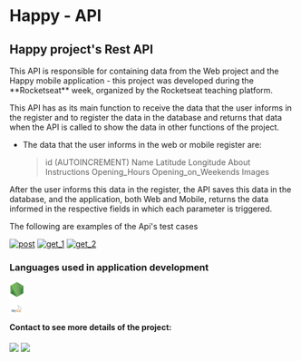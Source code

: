 # Happy - API

<h2>Happy project's Rest API</h2>
<p> This API is responsible for containing data from the Web project and the Happy mobile application - this project was developed during the **Rocketseat** week, organized by the Rocketseat teaching platform.</p>
<p> This API has as its main function to receive the data that the user informs in the register and to register the data in the database and returns that data when the API is called to show the data in other functions of the project.</p>

- The data that the user informs in the web or mobile register are:
  > id (AUTOINCREMENT)
  > Name
  > Latitude
  > Longitude
  > About
  > Instructions
  > Opening_Hours
  > Opening_on_Weekends
  > Images

<p>After the user informs this data in the register, the API saves this data in the database, and the application, both Web and Mobile, returns the data informed in the respective fields in which each parameter is triggered.</p>

<p>The following are examples of the Api's test cases</p>
<a data-flickr-embed="true" href="https://www.flickr.com/photos/190690980@N06/50498114523/in/dateposted-public/" title="post"><img src="https://live.staticflickr.com/65535/50498114523_0cf245984e_z.jpg" width="640" height="333" alt="post"></a><script async src="//embedr.flickr.com/assets/client-code.js" charset="utf-8"></script>
<a data-flickr-embed="true" href="https://www.flickr.com/photos/190690980@N06/50498978812/in/dateposted-public/" title="get_1"><img src="https://live.staticflickr.com/65535/50498978812_2286fbc59d_z.jpg" width="640" height="292" alt="get_1"></a><script async src="//embedr.flickr.com/assets/client-code.js" charset="utf-8"></script>
<a data-flickr-embed="true" href="https://www.flickr.com/photos/190690980@N06/50498978792/in/dateposted-public/" title="get_2"><img src="https://live.staticflickr.com/65535/50498978792_191d7a79a9_z.jpg" width="640" height="331" alt="get_2"></a><script async src="//embedr.flickr.com/assets/client-code.js" charset="utf-8"></script>

<h3>Languages ​​used in application development</h3>
<img align="left" alt="Node.js" width="26px" src="https://raw.githubusercontent.com/github/explore/80688e429a7d4ef2fca1e82350fe8e3517d3494d/topics/nodejs/nodejs.png" />
<br/>
<br/>
<img align="left" alt="MySQL" width="26px" src="https://raw.githubusercontent.com/github/explore/80688e429a7d4ef2fca1e82350fe8e3517d3494d/topics/mysql/mysql.png" />
<br/>

<h4>Contact to see more details of the project:</h4>
<p align="left">
<a href="mailto:lucasanselmodasilva02@gmail.com" alt="Gmail">
<img src="https://img.shields.io/badge/-lucasanselmodasilva02@gmail.com-e34c41?style=flat-square&labelColor=e34c41&logo=gmail&logoColor=white&link=lucasanselmodasilva02@gmail.com" /></a>
  
<a href="https://www.linkedin.com/in/lucas-anselmo-moraes-da-silva-543636161/" alt="Linkedin">
<img src="https://img.shields.io/badge/-Lucas-blue?style=flat-square&logo=Linkedin&logoColor=white&link=https://www.linkedin.com/in/lucas-anselmo-moraes-da-silva-543636161/" /></a>
